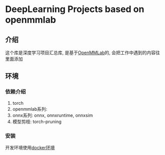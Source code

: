 # DeepLearning Projects based on openmmlab
## 介绍
这个库是深度学习项目汇总库, 是基于[OpenMMLab](https://github.com/open-mmlab)的, 会把工作中遇到的内容往里面添加

## 环境
### 依赖介绍
1. torch
2. openmmlab系列: 
3. onnx系列: onnx, onnxruntime, onnxsim
4. 模型剪枝: torch-pruning
### 安装
开发环境使用[docker环境](docker/README.md)
